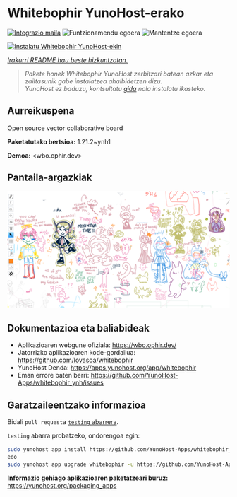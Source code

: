 <!--
Ohart ongi: README hau automatikoki sortu da <https://github.com/YunoHost/apps/tree/master/tools/readme_generator>ri esker
EZ editatu eskuz.
-->

# Whitebophir YunoHost-erako

[![Integrazio maila](https://apps.yunohost.org/badge/integration/whitebophir)](https://ci-apps.yunohost.org/ci/apps/whitebophir/)
![Funtzionamendu egoera](https://apps.yunohost.org/badge/state/whitebophir)
![Mantentze egoera](https://apps.yunohost.org/badge/maintained/whitebophir)

[![Instalatu Whitebophir YunoHost-ekin](https://install-app.yunohost.org/install-with-yunohost.svg)](https://install-app.yunohost.org/?app=whitebophir)

*[Irakurri README hau beste hizkuntzatan.](./ALL_README.md)*

> *Pakete honek Whitebophir YunoHost zerbitzari batean azkar eta zailtasunik gabe instalatzea ahalbidetzen dizu.*  
> *YunoHost ez baduzu, kontsultatu [gida](https://yunohost.org/install) nola instalatu ikasteko.*

## Aurreikuspena

Open source vector collaborative board

**Paketatutako bertsioa:** 1.21.2~ynh1

**Demoa:** <wbo.ophir.dev>

## Pantaila-argazkiak

![Whitebophir(r)en pantaila-argazkia](./doc/screenshots/screenshots.png)

## Dokumentazioa eta baliabideak

- Aplikazioaren webgune ofiziala: <https://wbo.ophir.dev/>
- Jatorrizko aplikazioaren kode-gordailua: <https://github.com/lovasoa/whitebophir>
- YunoHost Denda: <https://apps.yunohost.org/app/whitebophir>
- Eman errore baten berri: <https://github.com/YunoHost-Apps/whitebophir_ynh/issues>

## Garatzaileentzako informazioa

Bidali `pull request`a [`testing` abarrera](https://github.com/YunoHost-Apps/whitebophir_ynh/tree/testing).

`testing` abarra probatzeko, ondorengoa egin:

```bash
sudo yunohost app install https://github.com/YunoHost-Apps/whitebophir_ynh/tree/testing --debug
edo
sudo yunohost app upgrade whitebophir -u https://github.com/YunoHost-Apps/whitebophir_ynh/tree/testing --debug
```

**Informazio gehiago aplikazioaren paketatzeari buruz:** <https://yunohost.org/packaging_apps>
